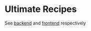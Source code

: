 # Ultimate Recipes

See [backend](https://github.com/izli/UltimateRecipes/tree/master/backend) and [frontend](https://github.com/izli/UltimateRecipes/tree/master/frontend) respectively
